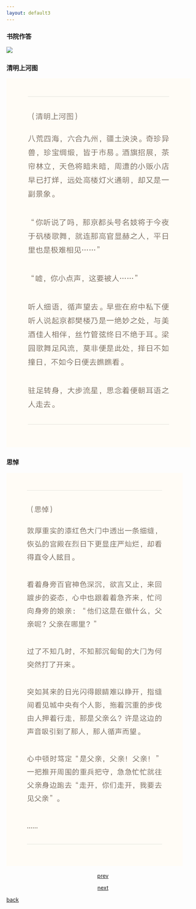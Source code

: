 ```yaml
---
layout: default3
---
```



### 书院作答

![](https://raw.githubusercontent.com/UserT2019/UserT2019.github.io/master/assets/img/syzd.png)

### 清明上河图

![](https://raw.githubusercontent.com/UserT2019/UserT2019.github.io/master/assets/img/qmsht.png)

### 思悼

![](https://raw.githubusercontent.com/UserT2019/UserT2019.github.io/master/assets/img/sd.png)



<p style="text-align:center"><a href="./zx-ct.html">prev</a></p>

<p style="text-align:center"><a href="./rs.html">next</a></p>

[back](./my-page.html)


